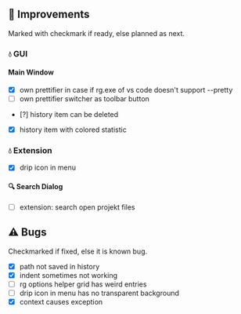 <!--

Version:     v2.9.0-beta
PrevVersion: v2.8.1-beta

Help Formatting:
https://docs.github.com/en/get-started/writing-on-github/getting-started-with-writing-and-formatting-on-github/basic-writing-and-formatting-syntax, 
https://github.com/ikatyang/emoji-cheat-sheet/blob/master/README.md)

### :mag: Search Dialog
# + new feature
# + new feature
 
### :warning: Bug Fixes
#* bug

# TODO
# - Change Readme.md 
# - Change Deploy-Description.md 
# - Change file and product version in every projects for ALL CONFIGURATION!
# - Commit and push all changes
# - Run deploy script by pushing Ctrl+Shift+T in VSCode
-->

## :rocket: Improvements 
Marked with checkmark if ready, else planned as next.

### :droplet: GUI

#### Main Window
- [x] own prettifier in case if rg.exe of vs code doesn't support --pretty
- [ ] own prettifier switcher as toolbar button
- [?] history item can be deleted
- [x] history item with colored statistic 

<!-- #### :mag: Search Dialog -->

### :droplet: Extension
- [x] drip icon in menu

#### :mag: Search Dialog
- [ ] extension: search open projekt files

## :warning: Bugs 
Checkmarked if fixed, else it is known bug.
- [x] path not saved in history
- [x] indent sometimes not working
- [ ] rg options helper grid has weird entries
- [ ] drip icon in menu has no transparent background
- [x] context causes exception
